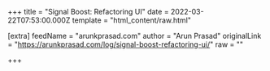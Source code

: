 
+++
title = "Signal Boost: Refactoring UI"
date = 2022-03-22T07:53:00.000Z
template = "html_content/raw.html"

[extra]
feedName = "arunkprasad.com"
author = "Arun Prasad"
originalLink = "https://arunkprasad.com/log/signal-boost-refactoring-ui/"
raw = ""

+++

